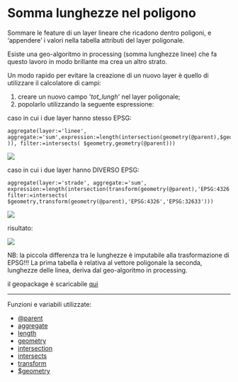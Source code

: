 # Somma lunghezze nel poligono

Sommare le feature di un layer lineare che ricadono dentro poligoni, e ‘appendere’ i valori nella tabella attributi del layer poligonale.

Esiste una geo-algoritmo in processing (somma lunghezze linee) che fa questo lavoro in modo brillante ma crea un altro strato.

Un modo rapido per evitare la creazione di un nuovo layer è quello di utilizzare il calcolatore di campi:

1. creare un nuovo campo '_tot_lungh_' nel layer poligonale;
2. popolarlo utilizzando la seguente espressione:

caso in cui i due layer hanno stesso EPSG: 

```   
aggregate(layer:='linee', aggregate:='sum',expression:=length(intersection(geometry(@parent),$geometry )), filter:=intersects( $geometry,geometry(@parent)))
```

![](../img/esempi/somma_lunghezze_linee/somma_lunghezze_linee_03.png)

caso in cui i due layer hanno DIVERSO EPSG:

```
aggregate(layer:='strade', aggregate:='sum', 
expression:=length(intersection(transform(geometry(@parent),'EPSG:4326','EPSG:32633'),$geometry)), 
filter:=intersects( $geometry,transform(geometry(@parent),'EPSG:4326','EPSG:32633')))
```

![](../img/esempi/somma_lunghezze_linee/somma_lunghezze_linee_02.png)

risultato:

![](../img/esempi/somma_lunghezze_linee/somma_lunghezze_linee_01.png)

NB: la piccola differenza tra le lunghezze è imputabile alla trasformazione di EPSG!!! La prima tabella è relativa al vettore poligonale la seconda, lunghezze delle linea, deriva dal geo-algoritmo in processing.

il geopackage è scaricabile [qui](https://github.com/gbvitrano/HfcQGIS/blob/master/esempi/dati_esempi.zip?raw=true)

---

Funzioni e variabili utilizzate:

* [@parent](../gr_funzioni/variabili/parent.md)
* [aggregate](../gr_funzioni/aggrega/aggrega_unico.md#aggregate)
* [length](../gr_funzioni/geometria/geometria_unico.md#length_1)
* [geometry](../gr_funzioni/geometria/geometria_unico.md#geometry)
* [intersection](../gr_funzioni/geometria/geometria_unico.md#intersection)
* [intersects](../gr_funzioni/geometria/geometria_unico.md#intersects)
* [transform](../gr_funzioni/geometria/geometria_unico.md#transform)
* [\$geometry](../gr_funzioni/geometria/geometria_unico.md#geometry)
